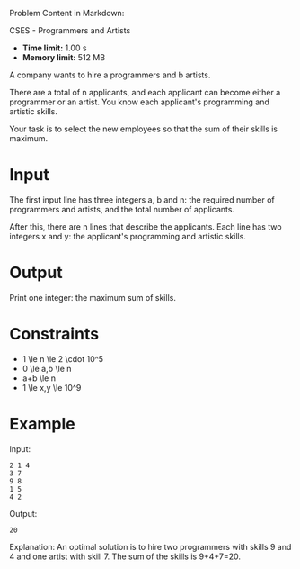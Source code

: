 Problem Content in Markdown:


CSES \- Programmers and Artists




* **Time limit:** 1\.00 s
* **Memory limit:** 512 MB




A company wants to hire a programmers and b artists.


There are a total of n applicants, and each applicant can become either a programmer or an artist. You know each applicant's programming and artistic skills.


Your task is to select the new employees so that the sum of their skills is maximum.


Input
=====


The first input line has three integers a, b and n: the required number of programmers and artists, and the total number of applicants.


After this, there are n lines that describe the applicants. Each line has two integers x and y: the applicant's programming and artistic skills.


Output
======


Print one integer: the maximum sum of skills.


Constraints
===========


* 1 \\le n \\le 2 \\cdot 10^5
* 0 \\le a,b \\le n
* a\+b \\le n
* 1 \\le x,y \\le 10^9


Example
=======


Input:



```
2 1 4
3 7
9 8
1 5
4 2

```

Output:



```
20

```

Explanation: An optimal solution is to hire two programmers with skills 9 and 4 and one artist with skill 7. The sum of the skills is 9\+4\+7\=20.


 
